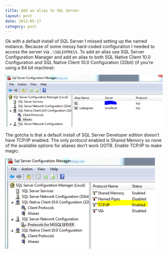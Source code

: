 ```yaml
---
title: Add an alias to SQL Server
layout: post
date: 2013-05-17
category: post
---
```


Ok with a default install of SQL Server I missed setting up the named instance. Because of some messy hard-coded configuration I needed to access the server via `.\SQLEXPRESS`. To add an alias use SQL Server Configuration Manager and add an alias to both SQL Native Client 10.0 Configuration and SQL Native Client 10.0 Configuration (32bit) (if you’re using a 64 bit machine):

![Aliases](/images/2013-05-17-add-an-alias-to-sql-server/aliases.png)

The gotcha is that a default install of SQL Server Developer edition doesn’t have TCP/IP enabled. The only protocol enabled is Shared Memory so none of the available options for aliases don’t work OOTB. Enable TCP/IP to make magic:

![Protocols](/images/2013-05-17-add-an-alias-to-sql-server/protocols.png)

